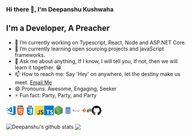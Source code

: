 ### Hi there 👋, I'm Deepanshu Kushwaha

<!--
**deepkush97/deepkush97** is a ✨ _special_ ✨ repository because its `README.md` (this file) appears on your GitHub profile.
-->
## I'm a Developer, A Preacher
- 🔭 I’m currently working on Typescript, React, Node and ASP.NET Core.
- 🌱 I’m currently learning open sourcing projects and javaScript frameworks.
- 💬 Ask me about anything, If I know, I will tell you, If not, then we will learn it together. 😁
- 📫 How to reach me: Say 'Hey' on anywhere, let the destiny make us meet. [Email Me](mailto:kushwaha97deepanshu@mail.com?subject=Lets%20Meet&body=Hi,%20Howdy?)
- 😄 Pronouns: Awesome, Engaging, Seeker
- ⚡ Fun fact: Party, Party, and Party

<img align="left" alt="Visual Studio Code" width="26px" src="https://raw.githubusercontent.com/github/explore/80688e429a7d4ef2fca1e82350fe8e3517d3494d/topics/visual-studio-code/visual-studio-code.png" />
<img align="left" alt="HTML5" width="26px" src="https://raw.githubusercontent.com/github/explore/80688e429a7d4ef2fca1e82350fe8e3517d3494d/topics/html/html.png" />
<img align="left" alt="CSS3" width="26px" src="https://raw.githubusercontent.com/github/explore/80688e429a7d4ef2fca1e82350fe8e3517d3494d/topics/css/css.png" />
<img align="left" alt="JavaScript" width="26px" src="https://raw.githubusercontent.com/github/explore/80688e429a7d4ef2fca1e82350fe8e3517d3494d/topics/javascript/javascript.png" />
<img align="left" alt="TypeScript" width="26px" src="https://raw.githubusercontent.com/github/explore/80688e429a7d4ef2fca1e82350fe8e3517d3494d/topics/typescript/typescript.png" />
<img align="left" alt="Node.js" width="26px" src="https://raw.githubusercontent.com/github/explore/80688e429a7d4ef2fca1e82350fe8e3517d3494d/topics/nodejs/nodejs.png" />
<img align="left" alt="SQL" width="26px" src="https://raw.githubusercontent.com/github/explore/80688e429a7d4ef2fca1e82350fe8e3517d3494d/topics/sql/sql.png" />
<img align="left" alt="MongoDB" width="26px" src="https://raw.githubusercontent.com/github/explore/80688e429a7d4ef2fca1e82350fe8e3517d3494d/topics/mongodb/mongodb.png" />
<img align="left" alt="Git" width="26px" src="https://raw.githubusercontent.com/github/explore/80688e429a7d4ef2fca1e82350fe8e3517d3494d/topics/git/git.png" />
<img align="left" alt="GitHub" width="26px" src="https://raw.githubusercontent.com/github/explore/78df643247d429f6cc873026c0622819ad797942/topics/github/github.png" />

.  
.

<img align="center" src="https://github-readme-stats.vercel.app/api?username=deepkush97&show_icons=true&include_all_commits=true&theme=radical" alt="Deepanshu's github stats" />
<img align="center" src="https://github-readme-stats.vercel.app/api/top-langs/?username=deepkush97&layout=compact&theme=radical" />
